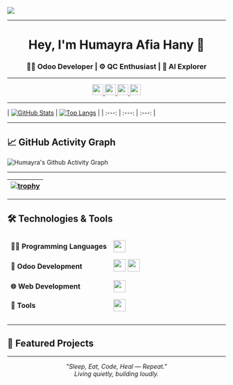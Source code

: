 ![](Cover%20Pic.png)

---

<h1 align="center">Hey, I'm Humayra Afia Hany 👋</h1>

<h3 align="center">
  👨‍💻 Odoo Developer | ⚙️ QC Enthusiast | 🤖 AI Explorer  
</h3>

---

<!-- 🌐 Contact & Coding Profiles -->
<div align="center">

<!-- Contact -->
<a href="mailto:humayraafiahany@gmail.com" title="Mail">
  <img src="https://img.shields.io/badge/-Mail-c14438?style=flat&logo=Gmail&logoColor=white" height="25">
</a>
<a href="https://linkedin.com/in/YOUR-LINKEDIN" title="LinkedIn">
  <img src="https://img.shields.io/badge/-LinkedIn-0072b1?style=flat&logo=Linkedin&logoColor=white" height="25">
</a>
<a href="https://discord.com/ynah2000" title="Discord">
  <img src="https://img.shields.io/badge/-Discord-5865F2?style=flat&logo=Discord&logoColor=white" height="25">
</a>

<!-- Coding Platforms -->
<a href="https://www.codechef.com/users/YOUR-CODECHEF" title="CodeChef">
  <img src="https://img.shields.io/badge/-CodeChef-5B4638?style=flat&logo=codechef&logoColor=white" height="25">
</a>

</div>

---

<!-- 🧠 GitHub Stats and Streaks -->
| [![GitHub Stats](https://github-readme-stats.vercel.app/api?username=Aryamuh-ynah&show_icons=true&theme=ayu-mirage&count_private=true)](https://github.com/Aryamuh-ynah) | [![Top Langs](https://github-readme-stats.vercel.app/api/top-langs/?username=Aryamuh-ynah&layout=compact&theme=ayu-mirage)](https://github.com/Aryamuh-ynah) | 
| :---: | :---: | :---: |
<!--[![GitHub Streak](https://github-readme-streak-stats.herokuapp.com/?user=Aryamuh-ynah&theme=ayu-mirage)](https://github.com/Aryamuh-ynah) | -->
---

## 📈 GitHub Activity Graph
![Humayra's Github Activity Graph](https://github-readme-activity-graph.vercel.app/graph?username=Aryamuh-ynah&bg_color=0d1117&color=4cd331&line=45b83d&point=5c4d4d&area=true&hide_border=true)

---

<!-- 🏆 GitHub Trophy Cabinet -->
| [![trophy](https://github-profile-trophy.vercel.app/?username=Aryamuh-ynah&theme=darkhub&margin-w=15&no-frame=true)](https://github.com/Aryamuh-ynah) |
| :---: |

---

## 🛠 Technologies & Tools

<table width="100%" style="border-collapse: separate; border-spacing: 0 10px;">
  <tr>
    <td><strong>👨‍💻 Programming Languages</strong></td>
    <td>
      <img src="https://skillicons.dev/icons?i=python,java,js,c" style="height:28px;" />
    </td>
  </tr>
  <tr>
    <td><strong>💼 Odoo Development</strong></td>
    <td>
      <img src="https://img.shields.io/badge/Odoo-714B67?style=for-the-badge&logo=odoo&logoColor=white" style="height:28px;" />
      <img src="https://skillicons.dev/icons?i=python,postgres" style="height:28px;" />
    </td>
  </tr>
  <tr>
    <td><strong>🌐 Web Development</strong></td>
    <td>
      <img src="https://skillicons.dev/icons?i=html,css,js,django" style="height:28px;" />
    </td>
  </tr>
  <tr>
    <td><strong>🧰 Tools</strong></td>
    <td>
      <img src="https://skillicons.dev/icons?i=linux,git,github,latex,vscode" style="height:28px;" />
    </td>
  </tr>
</table>

---

## 🚀 Featured Projects

<!--| Project | Description | Tech Stack |
|--------|-------------|------------|
| [Your Project Name](https://github.com/Aryamuh-ynah/YOUR-PROJECT) | Short description here | <img src="https://skillicons.dev/icons?i=python,html,css,js" height="20"/> |-->

---

<p align="center">
  <i>"Sleep, Eat, Code, Heal — Repeat."</i><br>
  <i>Living quietly, building loudly.</i>
</p>
